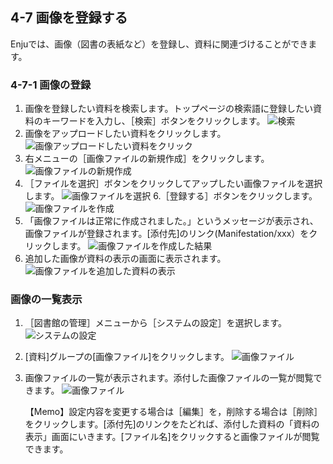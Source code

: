 <a name="4-7" />

4-7 画像を登録する
------------------

Enjuでは、画像（図書の表紙など）を登録し、資料に関連づけることができます。

<a name="4-7-1" />

### 4-7-1 画像の登録

1. 画像を登録したい資料を検索します。トップページの検索語に登録したい資料のキーワードを入力し、［検索］ボタンをクリックします。
   ![検索](assets/images/image_operation_145.png) 
3. 画像をアップロードしたい資料をクリックします。  
   ![画像アップロードしたい資料をクリック](assets/images/image_operation_147.png)
4. 右メニューの［画像ファイルの新規作成］をクリックします。  
   ![画像ファイルの新規作成](assets/images/image_operation_149.png)
5. ［ファイルを選択］ボタンをクリックしてアップしたい画像ファイルを選択します。
   ![画像ファイルを選択](assets/images/image_operation_151_1.png)
6.［登録する］ボタンをクリックします。  
   ![画像ファイルを作成](assets/images/image_operation_151_2.png)
7. 「画像ファイルは正常に作成されました。」というメッセージが表示され、画像ファイルが登録されます。[添付先]のリンク(Manifestation/xxx）をクリックします。
   ![画像ファイルを作成した結果](assets/images/image_operation_151_3.png)
8. 追加した画像が資料の表示の画面に表示されます。
   ![画像ファイルを追加した資料の表示](assets/images/image_operation_151_4.png)

<a name="4-7-2" />

### 画像の一覧表示

1. ［図書館の管理］メニューから［システムの設定］を選択します。
  ![システムの設定](assets/images/image_operation_system_setup.png)
2. [資料]グループの[画像ファイル]をクリックします。
  ![画像ファイル](assets/images/image_operation_151_5.png)
3. 画像ファイルの一覧が表示されます。添付した画像ファイルの一覧が閲覧できます。
  ![画像ファイル](assets/images/image_operation_151_6.png)

   <div class="alert alert-info" markdown="1">【Memo】設定内容を変更する場合は［編集］を，削除する場合は［削除］をクリックします。[添付先]のリンクをたどれば、添付した資料の「資料の表示」画面にいきます。[ファイル名]をクリックすると画像ファイルが閲覧できます。
   </div>
